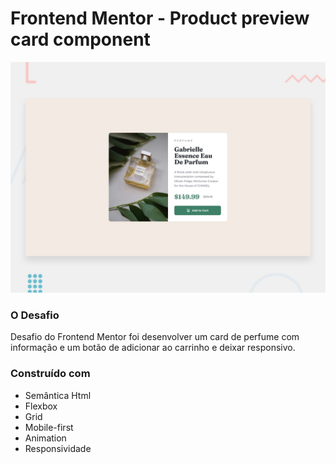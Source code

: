 # Frontend Mentor - Product preview card component

![Design preview for the Product preview card component coding challenge](./design/desktop-preview.jpg)

### O Desafio
Desafio do Frontend Mentor foi desenvolver um card de perfume com informação e um botão de adicionar ao carrinho e deixar responsivo.

### Construído com
- Semântica Html
- Flexbox
- Grid
- Mobile-first
- Animation
- Responsividade

